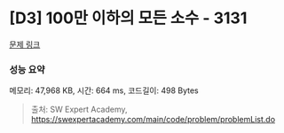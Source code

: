 # [D3] 100만 이하의 모든 소수 - 3131 

[문제 링크](https://swexpertacademy.com/main/code/problem/problemDetail.do?contestProbId=AV_6mRsasV8DFAWS) 

### 성능 요약

메모리: 47,968 KB, 시간: 664 ms, 코드길이: 498 Bytes



> 출처: SW Expert Academy, https://swexpertacademy.com/main/code/problem/problemList.do